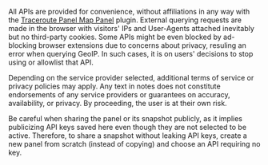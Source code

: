 All APIs are provided for convenience, without affiliations in any way with the [Traceroute Panel Map Panel](https://github.com/Gowee/traceroute-map-panel) plugin. External querying requests are made in the browser with visitors' IPs and User-Agents attached inevitably but no third-party cookies. Some APIs might be even blocked by ad-blocking browser extensions due to concerns about privacy, resuling an error when querying GeoIP. In such cases, it is on users' decisions to stop using or allowlist that API.

Depending on the service provider selected, additional terms of service or privacy policies may apply. Any text in notes does not constitute endorsements of any service providers or guarantees on accuracy, availability, or privacy. By proceeding, the user is at their own risk.

Be careful when sharing the panel or its snapshot publicly, as it implies publicizing API keys saved here even though they are not selected to be active. Therefore, to share a snapshot without leaking API keys, create a new panel from scratch (instead of copying) and choose an API requiring no key.